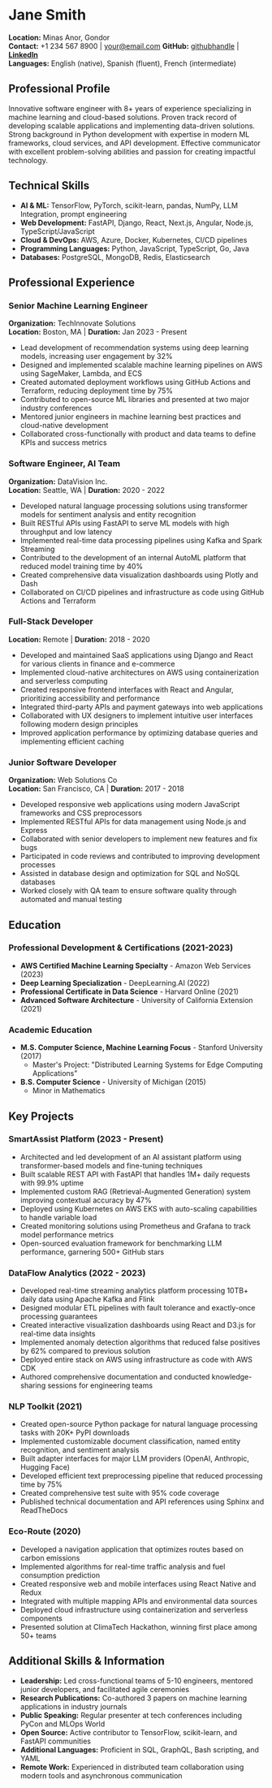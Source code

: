 # Jane Smith

**Location:** Minas Anor, Gondor  
**Contact:** +1 234 567 8900 | your@email.com **GitHub:**
[githubhandle](https://github.com/github-user-profile) |
[**LinkedIn**](https://www.linkedin.com/in/linkedin-user-profile)  
**Languages:** English (native), Spanish (fluent), French (intermediate)

## Professional Profile

Innovative software engineer with 8+ years of experience specializing in machine
learning and cloud-based solutions. Proven track record of developing scalable
applications and implementing data-driven solutions. Strong background in Python
development with expertise in modern ML frameworks, cloud services, and API
development. Effective communicator with excellent problem-solving abilities and
passion for creating impactful technology.

## Technical Skills

- **AI & ML:** TensorFlow, PyTorch, scikit-learn, pandas, NumPy, LLM
  Integration, prompt engineering
- **Web Development:** FastAPI, Django, React, Next.js, Angular, Node.js,
  TypeScript/JavaScript
- **Cloud & DevOps:** AWS, Azure, Docker, Kubernetes, CI/CD pipelines
- **Programming Languages:** Python, JavaScript, TypeScript, Go, Java
- **Databases:** PostgreSQL, MongoDB, Redis, Elasticsearch

## Professional Experience

### Senior Machine Learning Engineer

**Organization:** TechInnovate Solutions  
**Location:** Boston, MA | **Duration:** Jan 2023 - Present

- Lead development of recommendation systems using deep learning models,
  increasing user engagement by 32%
- Designed and implemented scalable machine learning pipelines on AWS using
  SageMaker, Lambda, and ECS
- Created automated deployment workflows using GitHub Actions and Terraform,
  reducing deployment time by 75%
- Contributed to open-source ML libraries and presented at two major industry
  conferences
- Mentored junior engineers in machine learning best practices and cloud-native
  development
- Collaborated cross-functionally with product and data teams to define KPIs and
  success metrics

### Software Engineer, AI Team

**Organization:** DataVision Inc.  
**Location:** Seattle, WA | **Duration:** 2020 - 2022

- Developed natural language processing solutions using transformer models for
  sentiment analysis and entity recognition
- Built RESTful APIs using FastAPI to serve ML models with high throughput and
  low latency
- Implemented real-time data processing pipelines using Kafka and Spark
  Streaming
- Contributed to the development of an internal AutoML platform that reduced
  model training time by 40%
- Created comprehensive data visualization dashboards using Plotly and Dash
- Collaborated on CI/CD pipelines and infrastructure as code using GitHub
  Actions and Terraform

### Full-Stack Developer

**Location:** Remote | **Duration:** 2018 - 2020

- Developed and maintained SaaS applications using Django and React for various
  clients in finance and e-commerce
- Implemented cloud-native architectures on AWS using containerization and
  serverless computing
- Created responsive frontend interfaces with React and Angular, prioritizing
  accessibility and performance
- Integrated third-party APIs and payment gateways into web applications
- Collaborated with UX designers to implement intuitive user interfaces
  following modern design principles
- Improved application performance by optimizing database queries and
  implementing efficient caching

### Junior Software Developer

**Organization:** Web Solutions Co  
**Location:** San Francisco, CA | **Duration:** 2017 - 2018

- Developed responsive web applications using modern JavaScript frameworks and
  CSS preprocessors
- Implemented RESTful APIs for data management using Node.js and Express
- Collaborated with senior developers to implement new features and fix bugs
- Participated in code reviews and contributed to improving development
  processes
- Assisted in database design and optimization for SQL and NoSQL databases
- Worked closely with QA team to ensure software quality through automated and
  manual testing

## Education

### Professional Development & Certifications (2021-2023)

- **AWS Certified Machine Learning Specialty** - Amazon Web Services (2023)
- **Deep Learning Specialization** - DeepLearning.AI (2022)
- **Professional Certificate in Data Science** - Harvard Online (2021)
- **Advanced Software Architecture** - University of California Extension (2021)

### Academic Education

- **M.S. Computer Science, Machine Learning Focus** - Stanford University (2017)
  - Master's Project: "Distributed Learning Systems for Edge Computing
    Applications"
- **B.S. Computer Science** - University of Michigan (2015)
  - Minor in Mathematics

## Key Projects

### SmartAssist Platform (2023 - Present)

- Architected and led development of an AI assistant platform using
  transformer-based models and fine-tuning techniques
- Built scalable REST API with FastAPI that handles 1M+ daily requests with
  99.9% uptime
- Implemented custom RAG (Retrieval-Augmented Generation) system improving
  contextual accuracy by 47%
- Deployed using Kubernetes on AWS EKS with auto-scaling capabilities to handle
  variable load
- Created monitoring solutions using Prometheus and Grafana to track model
  performance metrics
- Open-sourced evaluation framework for benchmarking LLM performance, garnering
  500+ GitHub stars

### DataFlow Analytics (2022 - 2023)

- Developed real-time streaming analytics platform processing 10TB+ daily data
  using Apache Kafka and Flink
- Designed modular ETL pipelines with fault tolerance and exactly-once
  processing guarantees
- Created interactive visualization dashboards using React and D3.js for
  real-time data insights
- Implemented anomaly detection algorithms that reduced false positives by 62%
  compared to previous solution
- Deployed entire stack on AWS using infrastructure as code with AWS CDK
- Authored comprehensive documentation and conducted knowledge-sharing sessions
  for engineering teams

### NLP Toolkit (2021)

- Created open-source Python package for natural language processing tasks with
  20K+ PyPI downloads
- Implemented customizable document classification, named entity recognition,
  and sentiment analysis
- Built adapter interfaces for major LLM providers (OpenAI, Anthropic, Hugging
  Face)
- Developed efficient text preprocessing pipeline that reduced processing time
  by 75%
- Created comprehensive test suite with 95% code coverage
- Published technical documentation and API references using Sphinx and
  ReadTheDocs

### Eco-Route (2020)

- Developed a navigation application that optimizes routes based on carbon
  emissions
- Implemented algorithms for real-time traffic analysis and fuel consumption
  prediction
- Created responsive web and mobile interfaces using React Native and Redux
- Integrated with multiple mapping APIs and environmental data sources
- Deployed cloud infrastructure using containerization and serverless components
- Presented solution at ClimaTech Hackathon, winning first place among 50+ teams

## Additional Skills & Information

- **Leadership:** Led cross-functional teams of 5-10 engineers, mentored junior
  developers, and facilitated agile ceremonies
- **Research Publications:** Co-authored 3 papers on machine learning
  applications in industry journals
- **Public Speaking:** Regular presenter at tech conferences including PyCon and
  MLOps World
- **Open Source:** Active contributor to TensorFlow, scikit-learn, and FastAPI
  communities
- **Additional Languages:** Proficient in SQL, GraphQL, Bash scripting, and YAML
- **Remote Work:** Experienced in distributed team collaboration using modern
  tools and asynchronous communication
